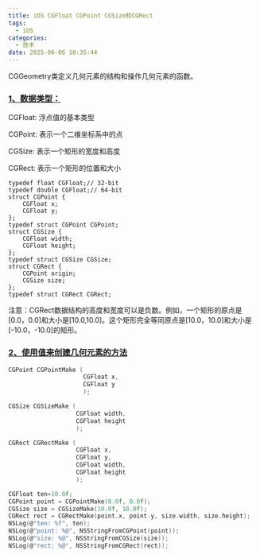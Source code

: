 ```yaml
---
title: iOS CGFloat CGPoint CGSize和CGRect
tags:
  - iOS
categories:
  - 技术
date: 2025-06-06 10:35:44
---
```

CGGeometry类定义几何元素的结构和操作几何元素的函数。

### [1、数据类型：](#1)

CGFloat: 浮点值的基本类型

CGPoint: 表示一个二维坐标系中的点

CGSize: 表示一个矩形的宽度和高度

CGRect: 表示一个矩形的位置和大小

```shell
typedef float CGFloat;// 32-bit
typedef double CGFloat;// 64-bit
struct CGPoint {
    CGFloat x;
    CGFloat y;
};
typedef struct CGPoint CGPoint;
struct CGSize {
    CGFloat width;
    CGFloat height;
};
typedef struct CGSize CGSize;
struct CGRect {
    CGPoint origin;
    CGSize size;
};
typedef struct CGRect CGRect;
```

注意：CGRect数据结构的高度和宽度可以是负数。例如，一个矩形的原点是[0.0，0.0]和大小是[10.0,10.0]。这个矩形完全等同原点是[10.0，10.0]和大小是[-10.0，-10.0]的矩形。

### [2、使用值来创建几何元素的方法](#2)

```c CGPointMake、CGRectMake、CGSizeMake
CGPoint CGPointMake (
                     CGFloat x,
                     CGFloat y
                     );

CGSize CGSizeMake (
                   CGFloat width,
                   CGFloat height
                   );

CGRect CGRectMake (
                   CGFloat x,
                   CGFloat y,
                   CGFloat width,
                   CGFloat height
                   );

CGFloat ten=10.0f;
CGPoint point = CGPointMake(0.0f, 0.0f);
CGSize size = CGSizeMake(10.0f, 10.0f);
CGRect rect = CGRectMake(point.x, point.y, size.width, size.height);
NSLog(@"ten: %f", ten);
NSLog(@"point: %@", NSStringFromCGPoint(point));
NSLog(@"size: %@", NSStringFromCGSize(size));
NSLog(@"rect: %@", NSStringFromCGRect(rect));
```
